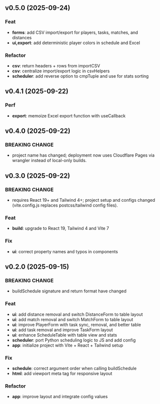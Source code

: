 ## v0.5.0 (2025-09-24)

### Feat

- **forms**: add CSV import/export for players, tasks, matches, and distances
- **ui,export**: add deterministic player colors in schedule and Excel

### Refactor

- **csv**: return headers + rows from importCSV
- **csv**: centralize import/export logic in csvHelpers
- **scheduler**: add reverse option to cmpTuple and use for stats sorting

## v0.4.1 (2025-09-22)

### Perf

- **export**: memoize Excel export function with useCallback

## v0.4.0 (2025-09-22)

### BREAKING CHANGE

- project name has changed; deployment now uses Cloudflare Pages via wrangler instead of local-only builds.

## v0.3.0 (2025-09-22)

### BREAKING CHANGE

- requires React 19+ and Tailwind 4+; project setup and configs changed (vite.config.js replaces postcss/tailwind config files).

### Feat

- **build**: upgrade to React 19, Tailwind 4 and Vite 7

### Fix

- **ui**: correct property names and typos in components

## v0.2.0 (2025-09-15)

### BREAKING CHANGE

- buildSchedule signature and return format have changed

### Feat

- **ui**: add distance removal and switch DistanceForm to table layout
- **ui**: add match removal and switch MatchForm to table layout
- **ui**: improve PlayerForm with task sync, removal, and better table
- **ui**: add task removal and improve TaskForm layout
- **ui**: enhance ScheduleTable with table view and stats
- **scheduler**: port Python scheduling logic to JS and add config
- **app**: initialize project with Vite + React + Tailwind setup

### Fix

- **schedule**: correct argument order when calling buildSchedule
- **html**: add viewport meta tag for responsive layout

### Refactor

- **app**: improve layout and integrate config values
